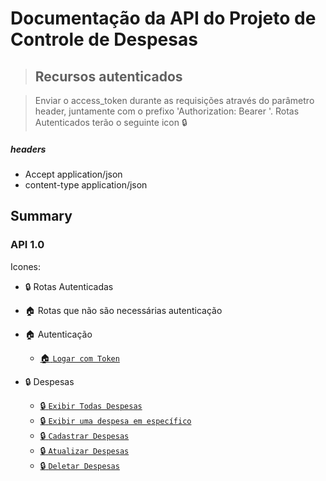 #  Documentação da API do Projeto de Controle de Despesas


>## Recursos autenticados 

>Enviar o access_token durante as requisições através do parâmetro header, juntamente com o prefixo 'Authorization: Bearer '.
Rotas Autenticados terão o seguinte icon :lock:

##### headers
- Accept application/json
- content-type application/json

## Summary

  ### API 1.0

Icones: 
- :lock: Rotas Autenticadas 
- :house: Rotas que não são necessárias autenticação
  
- :house: Autenticação
    - [:house: `Logar com Token`](./docs/v1/Auth/generateToken.md)
- :lock: Despesas 
     - [:lock: `Exibir Todas Despesas`](./docs/v1/Expenses/index.md)
     - [:lock: `Exibir uma despesa em específico`](./docs/v1/Expenses/show.md)
     - [:lock: `Cadastrar Despesas`](./docs/v1/Expenses/create.md)
     - [:lock: `Atualizar Despesas`](./docs/v1/Expenses/update.md)
     - [:lock: `Deletar Despesas`](./docs/v1/Expenses/delete.md)

